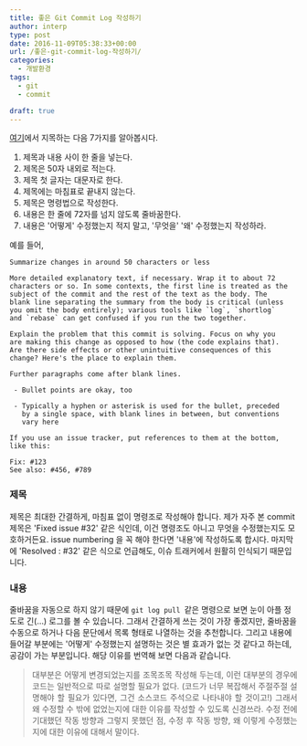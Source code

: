 ```yaml
---
title: 좋은 Git Commit Log 작성하기
author: interp
type: post
date: 2016-11-09T05:38:33+00:00
url: /좋은-git-commit-log-작성하기/
categories:
  - 개발환경
tags:
  - git
  - commit

draft: true
---
```

[여기][1]에서 지목하는 다음 7가지를 알아봅시다.

  1. 제목과 내용 사이 한 줄을 넣는다.
  2. 제목은 50자 내외로 적는다.
  3. 제목 첫 글자는 대문자로 한다.
  4. 제목에는 마침표로 끝내지 않는다.
  5. 제목은 명령법으로 작성한다.
  6. 내용은 한 줄에 72자를 넘지 않도록 줄바꿈한다.
  7. 내용은 '어떻게' 수정했는지 적지 말고, '무엇을' '왜' 수정했는지 작성하라.

예를 들어,

```
Summarize changes in around 50 characters or less

More detailed explanatory text, if necessary. Wrap it to about 72
characters or so. In some contexts, the first line is treated as the
subject of the commit and the rest of the text as the body. The
blank line separating the summary from the body is critical (unless
you omit the body entirely); various tools like `log`, `shortlog`
and `rebase` can get confused if you run the two together.

Explain the problem that this commit is solving. Focus on why you
are making this change as opposed to how (the code explains that).
Are there side effects or other unintuitive consequences of this
change? Here's the place to explain them.

Further paragraphs come after blank lines.

 - Bullet points are okay, too

 - Typically a hyphen or asterisk is used for the bullet, preceded
   by a single space, with blank lines in between, but conventions
   vary here

If you use an issue tracker, put references to them at the bottom,
like this:

Fix: #123
See also: #456, #789
```

### 제목

제목은 최대한 간결하게, 마침표 없이 명령조로 작성해야 합니다. 제가 자주 본 commit 제목은 'Fixed issue #32' 같은 식인데, 이건 명령조도 아니고 무엇을 수정했는지도 모호하거든요. issue numbering 을 꼭 해야 한다면 '내용'에 작성하도록 합시다. 마지막에 'Resolved : #32' 같은 식으로 언급해도, 이슈 트래커에서 원활히 인식되기 때문입니다.

### 내용

줄바꿈을 자동으로 하지 않기 때문에 `git log pull `같은 명령으로 보면 눈이 아플 정도로 긴(&#8230;) 로그를 볼 수 있습니다. 그래서 간결하게 쓰는 것이 가장 좋겠지만, 줄바꿈을 수동으로 하거나 다음 문단에서 목록 형태로 나열하는 것을 추천합니다. 그리고 내용에 들어갈 부분에는 '어떻게' 수정했는지 설명하는 것은 별 효과가 없는 것 같다고 하는데, 공감이 가는 부분입니다. 해당 이유를 번역해 보면 다음과 같습니다.

> <p style="text-align: justify;">
>   대부분은 어떻게 변경되었는지를 조목조목 작성해 두는데, 이런 대부분의 경우에 코드는 일반적으로 따로 설명할 필요가 없다. (코드가 너무 복잡해서 주절주절 설명해야 할 필요가 있다면, 그건 소스코드 주석으로 나타내야 할 것이고!) 그래서 왜 수정할 수 밖에 없었는지에 대한 이유를 작성할 수 있도록 신경쓰라. 수정 전에 기대했던 작동 방향과 그렇지 못했던 점, 수정 후 작동 방향, 왜 이렇게 수정했는지에 대한 이유에 대해서 말이다.
> </p>

 [1]: http://chris.beams.io/posts/git-commit/
